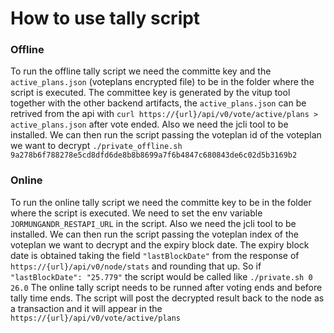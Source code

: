 # How to use tally script
### Offline  
To run the offline tally script we need the committe key and the `active_plans.json` (voteplans encrypted file) to be in the folder where the script is executed. The committee key is generated by the vitup tool together with the other backend artifacts, the `active_plans.json` can be retrived from the api with `curl https://{url}/api/v0/vote/active/plans > active_plans.json` after vote ended. Also we need the jcli tool to be installed. We can then run the script passing the voteplan id of the voteplan we want to decrypt `./private_offline.sh 9a278b6f788278e5cd8dfd6de8b8b8699a7f6b4847c680843de6c02d5b3169b2`


### Online  
To run the online tally script we need the committe key to be in the folder where the script is executed. We need to set the env variable `JORMUNGANDR_RESTAPI_URL` in the script. Also we need the jcli tool to be installed. We can then run the script passing the voteplan index of the voteplan we want to decrypt and the expiry block date. The expiry block date is obtained taking the field `"lastBlockDate"` from the response of `https://{url}/api/v0/node/stats` and rounding that up. So if `"lastBlockDate": "25.779"` the script would be called like `./private.sh 0 26.0`
The online tally script needs to be runned after voting ends and before tally time ends. The script will post the decrypted result back to the node as a transaction and it will appear in the `https://{url}/api/v0/vote/active/plans`
